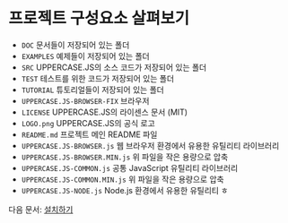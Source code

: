 # 프로젝트 구성요소 살펴보기

* `DOC` 문서들이 저장되어 있는 폴더
* `EXAMPLES` 예제들이 저장되어 있는 폴더
* `SRC` UPPERCASE.JS의 소스 코드가 저장되어 있는 폴더
* `TEST` 테스트를 위한 코드가 저장되어 있는 폴더
* `TUTORIAL` 튜토리얼들이 저장되어 있는 폴더
* `UPPERCASE.JS-BROWSER-FIX` 브라우저
* `LICENSE` UPPERCASE.JS의 라이센스 문서 (MIT)
* `LOGO.png` UPPERCASE.JS의 공식 로고
* `README.md` 프로젝트 메인 README 파일
* `UPPERCASE.JS-BROWSER.js` 웹 브라우저 환경에서 유용한 유틸리티 라이브러리
* `UPPERCASE.JS-BROWSER.MIN.js` 위 파일을 작은 용량으로 압축
* `UPPERCASE.JS-COMMON.js` 공통 JavaScript 유틸리티 라이브러리
* `UPPERCASE.JS-COMMON.MIN.js` 위 파일을 작은 용량으로 압축
* `UPPERCASE.JS-NODE.js` Node.js 환경에서 유용한 유틸리티 ㅎ

다음 문서: [설치하기](INSTALL.md)